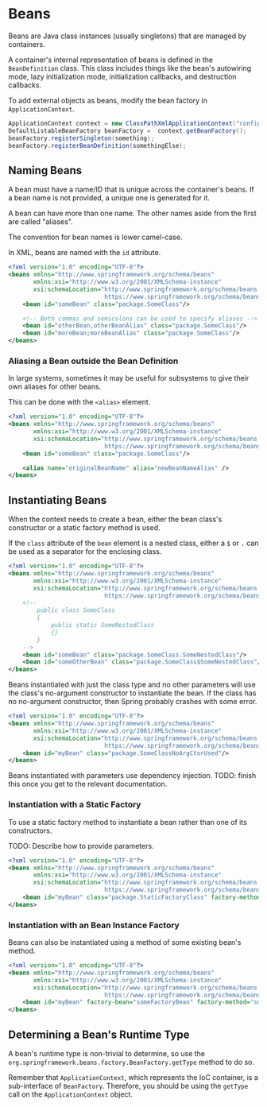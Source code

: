 # Beans
Beans are Java class instances (usually singletons) that are managed by containers.

A container's internal representation of beans is defined in the `BeanDefinition` class. This class includes things like the bean's autowiring mode, lazy initialization mode, initialization callbacks, and destruction callbacks.

To add external objects as beans, modify the bean factory in `ApplicationContext`.
```java
ApplicationContext context = new ClassPathXmlApplicationContext("configMetadata.xml");
DefaultListableBeanFactory beanFactory =  context.getBeanFactory();
beanFactory.registerSingleton(something);
beanFactory.registerBeanDefinition(somethingElse);
```

## Naming Beans
A bean must have a name/ID that is unique across the container's beans. If a bean name is not provided, a unique one is generated for it.

A bean can have more than one name. The other names aside from the first are called "aliases".

The convention for bean names is lower camel-case.

In XML, beans are named with the `id` attribute.
```xml
<?xml version="1.0" encoding="UTF-8"?>
<beans xmlns="http://www.springframework.org/schema/beans"
       xmlns:xsi="http://www.w3.org/2001/XMLSchema-instance"
       xsi:schemaLocation="http://www.springframework.org/schema/beans
                           https://www.springframework.org/schema/beans/spring-beans.xsd">
    <bean id="someBean" class="package.SomeClass"/>

    <!-- Both commas and semicolons can be used to specify aliases -->
    <bean id="otherBean,otherBeanAlias" class="package.SomeClass"/>
    <bean id="moreBean;moreBeanAlias" class="package.SomeClass"/>
</beans>
```

### Aliasing a Bean outside the Bean Definition
In large systems, sometimes it may be useful for subsystems to give their own aliases for other beans.

This can be done with the `<alias>` element.
```xml
<?xml version="1.0" encoding="UTF-8"?>
<beans xmlns="http://www.springframework.org/schema/beans"
       xmlns:xsi="http://www.w3.org/2001/XMLSchema-instance"
       xsi:schemaLocation="http://www.springframework.org/schema/beans
                           https://www.springframework.org/schema/beans/spring-beans.xsd">
    <bean id="someBean" class="package.SomeClass"/>

    <alias name="originalBeanName" alias="newBeanNameAlias" />
</beans>
```

## Instantiating Beans
When the context needs to create a bean, either the bean class's constructor or a static factory method is used.

If the `class` attribute of the `bean` element is a nested class, either a `$` or `.` can be used as a separator for the enclosing class.
```xml
<?xml version="1.0" encoding="UTF-8"?>
<beans xmlns="http://www.springframework.org/schema/beans"
       xmlns:xsi="http://www.w3.org/2001/XMLSchema-instance"
       xsi:schemaLocation="http://www.springframework.org/schema/beans
                           https://www.springframework.org/schema/beans/spring-beans.xsd">
    <!--
        public class SomeClass
        {
            public static SomeNestedClass
            {}
        }
    -->
    <bean id="someBean" class="package.SomeClass.SomeNestedClass"/>
    <bean id="someOtherBean" class="package.SomeClass$SomeNestedClass"/>
</beans>
```

Beans instantiated with just the class type and no other parameters will use the class's no-argument constructor to instantiate the bean. If the class has no no-argument constructor, then Spring probably crashes with some error.
```xml
<?xml version="1.0" encoding="UTF-8"?>
<beans xmlns="http://www.springframework.org/schema/beans"
       xmlns:xsi="http://www.w3.org/2001/XMLSchema-instance"
       xsi:schemaLocation="http://www.springframework.org/schema/beans
                           https://www.springframework.org/schema/beans/spring-beans.xsd">
    <bean id="myBean" class="package.SomeClassNoArgCtorUsed"/>
</beans>
```

Beans instantiated with parameters use dependency injection. TODO: finish this once you get to the relevant documentation.

### Instantiation with a Static Factory
To use a static factory method to instantiate a bean rather than one of its constructors.

TODO: Describe how to provide parameters.

```xml
<?xml version="1.0" encoding="UTF-8"?>
<beans xmlns="http://www.springframework.org/schema/beans"
       xmlns:xsi="http://www.w3.org/2001/XMLSchema-instance"
       xsi:schemaLocation="http://www.springframework.org/schema/beans
                           https://www.springframework.org/schema/beans/spring-beans.xsd">
    <bean id="myBean" class="package.StaticFactoryClass" factory-method="someFactoryMethod"/>
</beans>
```

### Instantiation with an Bean Instance Factory
Beans can also be instantiated using a method of some existing bean's method.
```xml
<?xml version="1.0" encoding="UTF-8"?>
<beans xmlns="http://www.springframework.org/schema/beans"
       xmlns:xsi="http://www.w3.org/2001/XMLSchema-instance"
       xsi:schemaLocation="http://www.springframework.org/schema/beans
                           https://www.springframework.org/schema/beans/spring-beans.xsd">
    <bean id="myBean" factory-bean="someFactoryBean" factory-method="someFactoryBeanMethod"/>
</beans>
```

## Determining a Bean's Runtime Type
A bean's runtime type is non-trivial to determine, so use the `org.springframework.beans.factory.BeanFactory.getType` method to do so.

Remember that `ApplicationContext`, which represents the IoC container, is a sub-interface of `BeanFactory`. Therefore, you should be using the `getType` call on the `ApplicationContext` object.
